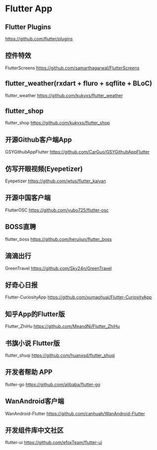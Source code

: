# Flutter App

## Flutter Plugins
https://github.com/flutter/plugins

## 控件特效
FlutterScreens
https://github.com/samarthagarwal/FlutterScreens

## flutter_weather(rxdart + fluro + sqflite + BLoC)
flutter_weather 
https://github.com/kukyxs/flutter_weather

## flutter_shop
flutter_shop 
https://github.com/kukyxs/flutter_shop


## 开源Github客户端App 
GSYGithubAppFlutter
https://github.com/CarGuo/GSYGithubAppFlutter


## 仿写开眼视频(Eyepetizer)
Eyepetizer
https://github.com/wtus/flutter_kaiyan


## 开源中国客户端
FlutterOSC
https://github.com/yubo725/flutter-osc


## BOSS直聘
flutter_boss
https://github.com/heruijun/flutter_boss


## 滴滴出行
GreenTravel
https://github.com/Sky24n/GreenTravel


## 好奇心日报
Flutter-CuriosityApp
https://github.com/xumaohuai/Flutter-CuriosityApp


## 知乎App的Flutter版
Flutter_ZhiHu
https://github.com/MeandNi/Flutter_ZhiHu


## 书旗小说 Flutter版
flutter_shuqi
https://github.com/huanxsd/flutter_shuqi


## 开发者帮助 APP
flutter-go
https://github.com/alibaba/flutter-go


## WanAndroid客户端
WanAndroid-Flutter
https://github.com/canhuah/WanAndroid-Flutter


## 开发组件库中文社区
flutter-ui
https://github.com/efoxTeam/flutter-ui
